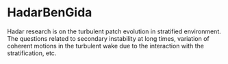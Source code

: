 # HadarBenGida

Hadar research is on the turbulent patch evolution in stratified environment. The questions related to secondary instability at long times, variation of coherent motions in the turbulent wake due to the interaction with the stratification, etc. 

 <param name='wmode' value='transparent' /> <param name='movie' value='http://www.youtube.com/v/PsSpXnYxvfg' />